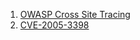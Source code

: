 
1. [OWASP Cross Site Tracing](https://owasp.org/www-community/attacks/Cross_Site_Tracing)
2. [CVE-2005-3398](https://nvd.nist.gov/vuln/detail/CVE-2005-3398)